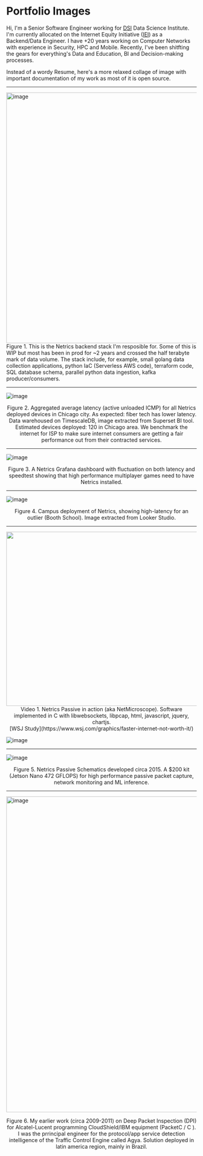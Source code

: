 # Portfolio Images

Hi, I'm a Senior Software Engineer working for [DSI](https://datascience.uchicago.edu/about/leadership-staff/) Data Science Institute. I'm currently allocated on the Internet Equity Initiative ([IEI](https://internetequity.uchicago.edu/)) as a Backend/Data Engineer. I have +20 years working on Computer Networks with experience in Security, HPC and Mobile. Recently, I've been shitfting the gears for everything's Data and Education, BI and Decision-making processes. 

Instead of a wordy Resume, here's a more relaxed collage of image with important documentation of my work as most of it is open source.

<hr />

<p align="center">
  
<img width="662" alt="image" style="align: center" src="https://github.com/ggmartins/ggmartins/assets/2147779/007df795-700f-4fb1-8b35-1dec739a5c04"><br>
  Figure 1. This is the Netrics backend stack I'm resposible for. Some of this is WIP but most has been in prod for ~2 years and crossed the half terabyte mark of data volume. The stack include, for example, small golang data collection applications, python IaC (Serverless AWS code), terraform code, SQL database schema, parallel python data ingestion, kafka producer/consumers. 
</p>

<hr />

![image](https://github.com/ggmartins/ggmartins/assets/2147779/eecf4d41-415c-465e-a19e-be0f16e1401b)
<p align="center">
  Figure 2. Aggregated average latency (active unloaded ICMP) for all Netrics deployed devices in Chicago city. As expected: fiber tech has lower latency. Data warehoused on TimescaleDB, image extracted from Superset BI tool. Estimated devices deployed: 120 in Chicago area. We benchmark the internet for ISP to make sure internet consumers are getting a fair performance out from their contracted services.
</p>
<hr />

![image](https://github.com/ggmartins/ggmartins/assets/2147779/8cd6c9cb-3dea-4e09-ac75-9656139882d3)
<p align="center">
  Figure 3. A Netrics Grafana dashboard with fluctuation on both latency and speedtest showing that high performance multiplayer games need to have Netrics installed.
</p>
<hr />

![image](https://github.com/ggmartins/ggmartins/assets/2147779/e6ac02e7-c2a4-45bb-9368-bcf8222b8f3c)
<p align="center">
  Figure 4. Campus deployment of Netrics, showing high-latency for an outlier (Booth School). Image extracted from Looker Studio.
</p>
<hr />

<p align="center">
  <a href="https://www.youtube.com/watch?v=ix5GTHW4D3U"><img width="720" height="460" src="https://img.youtube.com/vi/ix5GTHW4D3U/0.jpg"></a><br>
  Video 1. Netrics Passive in action (aka NetMicroscope). Software implemented in C with libwebsockets, libpcap, html, javascript, jquery, chartjs.<br>[WSJ Study](https://www.wsj.com/graphics/faster-internet-not-worth-it/)
</p>

![image](https://github.com/ggmartins/ggmartins/assets/2147779/099f663f-fc2b-4966-9665-47feed869d8b)

<hr />

![image](https://github.com/ggmartins/ggmartins/assets/2147779/70d63771-0383-45b7-a8da-927d42e4c779)
<p align="center">
    Figure 5. Netrics Passive Schematics developed circa 2015. A $200 kit (Jetson Nano 472 GFLOPS) for high performance passive packet capture, network monitoring and ML inference.   
</p>

<hr />

<img width="834" alt="image" src="https://github.com/ggmartins/ggmartins/assets/2147779/24fe1c12-0758-4c5b-8921-7a086f522343">
<p align="center">
      Figure 6. My earlier work (circa 2009-2011) on Deep Packet Inspection (DPI) for Alcatel-Lucent programming CloudShield/IBM equipment (PacketC / C ). I was the prrincipal engineer for the protocol/app service detection intelligence of the Traffic Control Engine called Agya. Solution deployed in latin america region, mainly in Brazil. 
</p>
